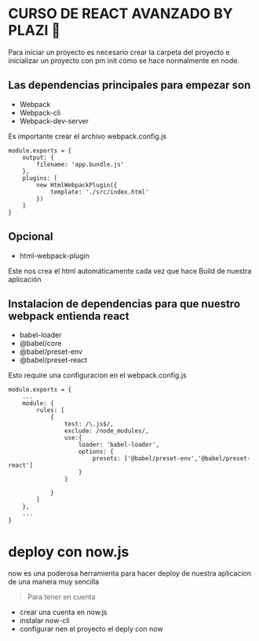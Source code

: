 # CURSO DE REACT AVANZADO BY PLAZI 🚀

Para iniciar un proyecto es necesario crear la carpeta del proyecto e inicializar un proyecto con pm init como se hace normalmente en node.

## Las dependencias principales para empezar son 

* Webpack 
* Webpack-cli
* Webpack-dev-server

Es importante crear el archivo webpack.config.js 


```
module.exports = {
    output: {
        filename: 'app.bundle.js'
    },
    plugins: [
        new HtmlWebpackPlugin({
            template: './src/index.html'
        })
    ]
}
```


## Opcional 

* html-webpack-plugin

Este nos crea el html automáticamente cada vez que hace Build de nuestra aplicación 

## Instalacion de dependencias para que nuestro webpack entienda react

* babel-loader
* @babel/core
* @babel/preset-env
* @babel/preset-react

Esto require una configuracion en el webpack.config.js

```
module.exports = {
    ...
    module: {
        rules: [
            {
                test: /\.js$/,
                exclude: /node_modules/,
                use:{
                    loader: 'babel-loader',
                    options: {
                        presets: ['@babel/preset-env','@babel/preset-react']
                    }
                }

            }
        ]
    },
    ...
}
```

# deploy con now.js

now es una poderosa herramienta para hacer deploy de nuestra aplicacion de una manera muy sencilla

> Para tener en cuenta

* crear una cuenta en now.js
* instalar now-cli 
* configurar nen el proyecto el deply con now 
